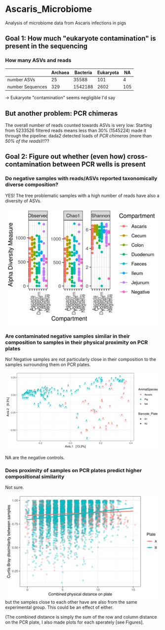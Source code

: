 # Ascaris_Microbiome
Analysis of microbiome data from Ascaris infections in pigs

## Goal 1: How much "eukaryote contamination" is present in the sequencing 

### How many ASVs and reads

|    |Archaea   | Bacteria  |Eukaryota   |  NA |
|---|---|---|---|---|
|number ASVs   | 25  | 35588  |101   | 4  |
|number Sequences   | 329  | 1542188  |2602   | 105  |
                      
-> Eukaryote "contamination" seems negligible I'd say

## But another problem:  PCR chimeras 

The overall number of reads counted towards ASVs is very low: Starting
from 5233526 filtered reads means less than 30% (1545224) made it
through the pipeline: dada2 detected loads of *PCR chimeras* (more than
*50% of the reads*)!!??

## Goal 2: Figure out whether (even how) cross-contamination between PCR wells is present 

### Do negative samples with reads/ASVs reported taxonomically diverse composition?

YES! The tree problematic samples with a high number of reads have
also a diversity of ASVs.

![See this figure](https://github.com/VictorHJD/Ascaris_Microbiome/blob/master/Figures/Alphadiv_PCoA.png)

### Are contaminated negative samples similar in their composition to samples in their physical proximity on PCR plates

No! Negative samples are not particularly close in their composition to the samples surrounding them on PCR plates. 
 
![See this figure](https://github.com/VictorHJD/Ascaris_Microbiome/blob/master/Figures/Betadiv_PCoA_label.png)

NA are the negative controls.

### Does proximity of samples on PCR plates predict higher compositional similarity

Not sure. 

![This seems to suggest,](https://github.com/VictorHJD/Ascaris_Microbiome/blob/master/Figures/CombiPCR_vs_bray.png) but the samples close to each other have are also from the same experimental group. This could be an effect of either. 

(The combined distance is simply the sum of the row and column distance on the PCR plate, I also made plots for each sperately [see Figures]. 







